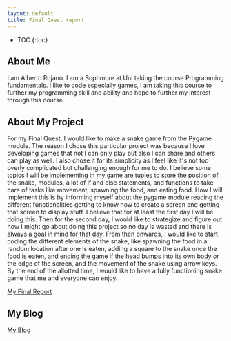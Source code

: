 ```yaml
---
layout: default
title: Final Quest report
---
```


* TOC
{:toc}

## About Me

I am Alberto Rojano. I am a Sophmore at Uni taking the course Programming fundamentals. I like to code especially games, I am taking this course to further my programming skill and ability and hope to further my interest through this course.

## About My Project

For my Final Quest, I would like to make a snake game from the Pygame module. The reason I chose this particular project was because I love developing games that not I can only play but also I can share and others can play as well. I also chose it for its simplicity as I feel like it's not too overly complicated but challenging enough for me to do. I believe some topics I will be implementing in my game are tuples to store the position of the snake, modules, a lot of if and else statements, and functions to take care of tasks like movement, spawning the food, and eating food. How I will implement this is by informing myself about the pygame module reading the different functionalities getting to know how to create a screen and getting that screen to display stuff. I believe that for at least the first day I will be doing this. Then for the second day, I would like to strategize and figure out how I might go about doing this project so no day is wasted and there is always a goal in mind for that day. From then onwards, I would like to start coding the different elements of the snake, like spawning the food in a random location after one is eaten, adding a square to the snake once the food is eaten, and ending the game if the head bumps into its own body or the edge of the screen, and the movement of the snake using arrow keys. By the end of the allotted time, I would like to have a fully functioning snake game that me and everyone can enjoy.

[My Final Report](files/finalreport.pdf)

## My Blog

[My Blog](blog.html)
